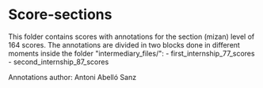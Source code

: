 # Score-sections

This folder contains scores with annotations for the section (mizan) level of 164 scores.
The annotations are divided in two blocks done in different moments inside the folder "intermediary_files/":
	- first_internship_77_scores
	- second_internship_87_scores

Annotations author: Antoni Abelló Sanz
